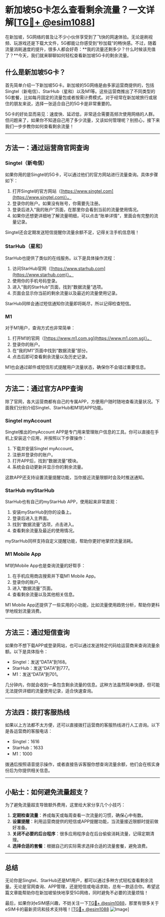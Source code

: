 # 新加坡5G卡怎么查看剩余流量？一文详解[[TG💪+ @esim1088](https://t.me/s/esim1088)]

在新加坡，5G网络的普及让不少小伙伴享受到了飞快的网速体验。无论是刷视频、玩游戏还是下载大文件，5G都能让你感受到“秒加载”的畅快感。不过，随着流量消耗速度的提升，很多人都会好奇：**我的流量还剩多少？什么时候该充值了？**今天，我们就来聊聊如何轻松查看新加坡5G卡的剩余流量。

## 什么是新加坡5G卡？

首先简单介绍一下新加坡5G卡。新加坡的5G网络是由多家运营商提供的，包括Singtel（新电信）、StarHub（星和）以及M1等。这些运营商推出了不同类型的5G套餐，比如每月固定的流量包或者按需计费模式。对于经常在新加坡旅行或居住的朋友来说，选择一张适合自己的5G卡是非常重要的。

5G卡的好处显而易见：速度快、延迟低，非常适合需要高频次使用网络的人群。但问题来了，如果你不知道自己用了多少流量，又该如何管理呢？别担心，接下来我们一步步教你如何查看剩余流量！

---

## 方法一：通过运营商官网查询

### Singtel（新电信）

如果你用的是Singtel的5G卡，可以通过他们的官方网站进行流量查询。具体步骤如下：

1. 打开Singtel的官方网站（[https://www.singtel.com](https://www.singtel.com)）。
2. 登录你的账户。如果没有账号，你需要先注册。
3. 登录后进入“我的账户”页面，在那里你会看到当前的流量使用情况。
4. 如果你还想更详细地了解流量明细，可以点击“账单详情”，里面会有完整的流量记录。

Singtel还会定期发送短信提醒你流量余额不足，记得关注手机信息哦！

### StarHub（星和）

StarHub也提供了类似的在线服务。以下是具体操作流程：

1. 访问StarHub官网（[https://www.starhub.com](https://www.starhub.com)）。
2. 使用你的手机号码登录。
3. 进入“我的StarHub”页面，找到“数据流量”选项。
4. 页面会显示你当前的剩余流量以及最近的流量使用记录。

StarHub同样会通过短信通知你流量即将耗尽，所以记得检查短信。

### M1

对于M1用户，查询方式也非常简单：

1. 打开M1的官网（[https://www.m1.com.sg](https://www.m1.com.sg)）。
2. 登录你的账户。
3. 在“我的M1”页面中找到“数据流量”部分。
4. 点击后即可查看剩余流量以及历史记录。

M1也会通过邮件或短信形式提醒用户流量状态，确保你不会错过重要信息。

---

## 方法二：通过官方APP查询

除了官网，各大运营商都有自己的专属APP，方便用户随时随地查看流量状况。下面我们分别介绍Singtel、StarHub和M1的APP功能。

### Singtel myAccount

Singtel推出的myAccount APP是专门用来管理账户信息的工具。你可以直接在手机上安装这个应用，并按照以下步骤操作：

1. 下载并安装Singtel myAccount。
2. 注册并登录你的账户。
3. 打开APP后，找到“数据流量”模块。
4. 系统会自动更新并显示你的剩余流量。

这款APP还支持设置流量提醒功能，当你接近流量限额时会及时推送通知。

### StarHub myStarHub

StarHub也有自己的myStarHub APP，使用起来非常直观：

1. 安装myStarHub到你的设备上。
2. 登录后进入主界面。
3. 找到“数据流量”选项，点击进入。
4. 查看剩余流量及最近的使用情况。

myStarHub同样支持自定义提醒功能，帮助你更好地掌控流量消耗。

### M1 Mobile App

M1的Mobile App也是查询流量的好帮手：

1. 在手机应用商店搜索并下载M1 Mobile App。
2. 登录你的账户。
3. 进入“数据流量”页面。
4. 查看剩余流量以及其他相关信息。

M1 Mobile App还提供了一些实用的小功能，比如流量使用趋势分析，帮助你更科学地规划流量消费。

---

## 方法三：通过短信查询

如果你不想下载APP或登录网站，也可以通过发送特定代码给运营商来查询流量余额。以下是具体指令：

- Singtel：发送“DATA”到168。
- StarHub：发送“DATA”到777。
- M1：发送“DATA”到701。

几分钟内，你就会收到一条包含剩余流量的信息。这种方法虽然简单快捷，但可能无法提供详细的流量使用记录，适合快速查询。

---

## 方法四：拨打客服热线

如果以上方法都不太方便，还可以直接拨打运营商的客服热线进行人工咨询。以下是各运营商的客服电话：

- Singtel：1616
- StarHub：1633
- M1：1000

拨通后按照语音提示操作，或者直接告诉客服你想查询流量余额，他们会在核实身份后为你提供相关信息。

---

## 小贴士：如何避免流量超支？

为了避免流量超支导致额外费用，这里给大家分享几个小技巧：

1. **定期检查流量**：养成每天或每周查看一次流量的习惯，确保心中有数。
2. **设置提醒**：利用运营商提供的短信或APP提醒功能，当流量接近限额时提前做好准备。
3. **关闭不必要的后台程序**：很多应用程序会在后台偷偷消耗流量，记得定期清理。
4. **选择合适的套餐**：根据自己的实际需求选择合适的流量套餐，避免浪费。

---

## 总结

无论你是Singtel、StarHub还是M1用户，都可以通过多种方式轻松查看剩余流量。无论是官网查询、APP管理，还是短信或电话求助，总有一款适合你。希望这篇文章能帮助你在新加坡愉快地享受5G网络，同时避免不必要的流量烦恼！

最后，如果你对eSIM感兴趣，不妨关注一下[TG💪+ @esim1088](https://t.me/s/esim1088)，那里有很多关于eSIM卡的最新资讯和技术支持哦！[[TG💪+ @esim1088](https://t.me/s/esim1088) ![Image](https://i.postimg.cc/4NQfJmqS/Snipaste-2025-05-13-00-14-12.png)]